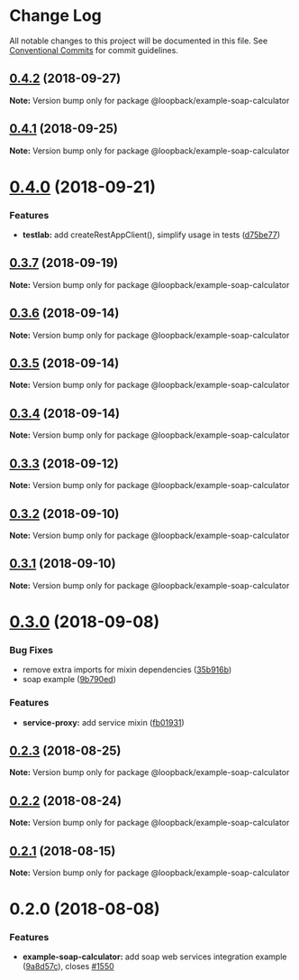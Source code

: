 # Change Log

All notable changes to this project will be documented in this file.
See [Conventional Commits](https://conventionalcommits.org) for commit guidelines.

<a name="0.4.2"></a>
## [0.4.2](https://github.com/strongloop/loopback-next/compare/@loopback/example-soap-calculator@0.4.1...@loopback/example-soap-calculator@0.4.2) (2018-09-27)

**Note:** Version bump only for package @loopback/example-soap-calculator





<a name="0.4.1"></a>
## [0.4.1](https://github.com/strongloop/loopback-next/compare/@loopback/example-soap-calculator@0.4.0...@loopback/example-soap-calculator@0.4.1) (2018-09-25)

**Note:** Version bump only for package @loopback/example-soap-calculator





<a name="0.4.0"></a>
# [0.4.0](https://github.com/strongloop/loopback-next/compare/@loopback/example-soap-calculator@0.3.7...@loopback/example-soap-calculator@0.4.0) (2018-09-21)


### Features

* **testlab:** add createRestAppClient(), simplify usage in tests ([d75be77](https://github.com/strongloop/loopback-next/commit/d75be77))





<a name="0.3.7"></a>
## [0.3.7](https://github.com/strongloop/loopback-next/compare/@loopback/example-soap-calculator@0.3.6...@loopback/example-soap-calculator@0.3.7) (2018-09-19)

**Note:** Version bump only for package @loopback/example-soap-calculator





<a name="0.3.6"></a>
## [0.3.6](https://github.com/strongloop/loopback-next/compare/@loopback/example-soap-calculator@0.3.5...@loopback/example-soap-calculator@0.3.6) (2018-09-14)

**Note:** Version bump only for package @loopback/example-soap-calculator





<a name="0.3.5"></a>
## [0.3.5](https://github.com/strongloop/loopback-next/compare/@loopback/example-soap-calculator@0.3.4...@loopback/example-soap-calculator@0.3.5) (2018-09-14)

**Note:** Version bump only for package @loopback/example-soap-calculator





<a name="0.3.4"></a>
## [0.3.4](https://github.com/strongloop/loopback-next/compare/@loopback/example-soap-calculator@0.3.3...@loopback/example-soap-calculator@0.3.4) (2018-09-14)

**Note:** Version bump only for package @loopback/example-soap-calculator





<a name="0.3.3"></a>
## [0.3.3](https://github.com/strongloop/loopback-next/compare/@loopback/example-soap-calculator@0.3.2...@loopback/example-soap-calculator@0.3.3) (2018-09-12)

**Note:** Version bump only for package @loopback/example-soap-calculator





<a name="0.3.2"></a>
## [0.3.2](https://github.com/strongloop/loopback-next/compare/@loopback/example-soap-calculator@0.3.1...@loopback/example-soap-calculator@0.3.2) (2018-09-10)

**Note:** Version bump only for package @loopback/example-soap-calculator





<a name="0.3.1"></a>
## [0.3.1](https://github.com/strongloop/loopback-next/compare/@loopback/example-soap-calculator@0.3.0...@loopback/example-soap-calculator@0.3.1) (2018-09-10)

**Note:** Version bump only for package @loopback/example-soap-calculator





<a name="0.3.0"></a>
# [0.3.0](https://github.com/strongloop/loopback-next/compare/@loopback/example-soap-calculator@0.2.3...@loopback/example-soap-calculator@0.3.0) (2018-09-08)


### Bug Fixes

* remove extra imports for mixin dependencies ([35b916b](https://github.com/strongloop/loopback-next/commit/35b916b))
* soap example ([9b790ed](https://github.com/strongloop/loopback-next/commit/9b790ed))


### Features

* **service-proxy:** add service mixin ([fb01931](https://github.com/strongloop/loopback-next/commit/fb01931))





<a name="0.2.3"></a>
## [0.2.3](https://github.com/strongloop/loopback-next/compare/@loopback/example-soap-calculator@0.2.2...@loopback/example-soap-calculator@0.2.3) (2018-08-25)

**Note:** Version bump only for package @loopback/example-soap-calculator





<a name="0.2.2"></a>
## [0.2.2](https://github.com/strongloop/loopback-next/compare/@loopback/example-soap-calculator@0.2.1...@loopback/example-soap-calculator@0.2.2) (2018-08-24)

**Note:** Version bump only for package @loopback/example-soap-calculator





<a name="0.2.1"></a>
## [0.2.1](https://github.com/strongloop/loopback-next/compare/@loopback/example-soap-calculator@0.2.0...@loopback/example-soap-calculator@0.2.1) (2018-08-15)




**Note:** Version bump only for package @loopback/example-soap-calculator

<a name="0.2.0"></a>
# 0.2.0 (2018-08-08)


### Features

* **example-soap-calculator:** add soap web services integration example ([9a8d57c](https://github.com/strongloop/loopback-next/commit/9a8d57c)), closes [#1550](https://github.com/strongloop/loopback-next/issues/1550)
